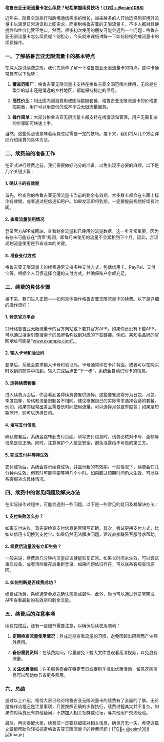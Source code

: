 **格鲁吉亚无限流量卡怎么续费？轻松掌握续费技巧！[[TG💪+ @esim1088](https://t.me/s/esim1088)]**

近年来，随着全球旅行和跨境通信需求的增长，越来越多的人开始选择购买境外流量卡以满足日常通讯和上网需求。而提到格鲁吉亚的无限流量卡，不少人都对其便捷性和性价比赞不绝口。然而，很多初次使用的朋友可能会遇到一个问题：格鲁吉亚无限流量卡怎么续费呢？别担心，今天就来详细讲解一下如何轻松完成流量卡的续费操作。

### 一、了解格鲁吉亚无限流量卡的基本特点

在深入探讨续费之前，我们先简单了解一下格鲁吉亚无限流量卡的特点。这种卡通常具有以下优势：

1. **覆盖范围广**：格鲁吉亚无限流量卡支持在格鲁吉亚全国范围内使用，无论是在繁华的城市还是偏远的乡村地区，都能保持稳定的信号。
   
2. **高性价比**：相比国内漫游费用或国际数据套餐，格鲁吉亚无限流量卡的价格更加实惠，用户可以用更低的成本享受无限流量服务。

3. **操作简单**：大部分格鲁吉亚无限流量卡都支持在线激活和管理，用户无需复杂的步骤即可快速上手。

当然，这些优点也意味着续费过程需要一定的技巧。接下来，我们将从几个方面详细介绍续费的具体方法。

### 二、续费前的准备工作

在正式进行续费之前，我们需要做好充分的准备，以免出现不必要的麻烦。以下是几个关键步骤：

#### 1. 确认卡的有效期
首先，检查你的格鲁吉亚无限流量卡当前的剩余有效期。大多数卡都会在卡面上标注有效期，或者通过短信通知用户。如果发现即将到期，一定要提前规划好续费时间。

#### 2. 查看流量使用情况
登录官方APP或网站，查看剩余流量和已使用的流量数据。这一步非常重要，因为有些卡可能存在“清零”规则，即每月未使用的流量不会累积到下个月。因此，合理规划流量使用是节省成本的关键。

#### 3. 准备支付方式
格鲁吉亚无限流量卡的续费通常支持多种支付方式，包括信用卡、PayPal、支付宝等。根据个人习惯选择合适的支付方式，并确保账户余额充足。

### 三、续费的具体步骤

接下来，我们进入正题——如何具体操作格鲁吉亚无限流量卡的续费。以下是详细的操作流程：

#### 1. 登录官方平台
打开格鲁吉亚无限流量卡的官方网站或下载其官方APP。如果你还没有下载APP，可以通过搜索引擎搜索卡的品牌名称找到对应的下载链接。例如，某知名品牌的官网地址可能是“www.example.com”。

#### 2. 输入卡号和验证码
登录后，系统会要求输入卡号和验证码。卡号通常印在卡片背面，或者可以在购买时收到的邮件中找到。输入完成后点击“下一步”，系统会自动识别卡的信息。

#### 3. 选择续费套餐
进入续费页面后，你会看到各种续费套餐供选择。这些套餐通常分为日包、月包、季度包等，价格和流量限制各不相同。建议根据自己的实际需求选择合适的套餐。例如，如果你经常出差且需要长时间使用流量，可以选择月包或季度包；如果是短期旅行，则可以选择日包。

#### 4. 填写支付信息
确认套餐后，系统会跳转到支付页面。填写支付信息时，请务必核对卡号、金额等信息是否正确。同时，注意保护个人信息安全，避免泄露给不可信的第三方。

#### 5. 完成支付并等待生效
支付成功后，系统会提示续费成功，并显示新的有效期。一般情况下，续费会在几分钟内生效，但有时可能需要等待几个小时。如果超过预期时间仍未生效，可以联系客服咨询具体情况。

### 四、续费中的常见问题及解决办法

在实际操作过程中，可能会遇到一些问题。以下是一些常见的疑问及其解决办法：

#### 1. 支付失败怎么办？
如果支付失败，首先要检查支付信息是否填写正确。其次，尝试更换支付方式，比如从信用卡切换到支付宝。如果仍然无法解决问题，建议直接联系客服寻求帮助。

#### 2. 续费后流量没有立即生效？
一般来说，续费后几分钟内流量应该就能恢复正常。如果长时间未生效，可以尝试重启设备，或者清除缓存后重新登录。如果问题依旧存在，可以联系客服查询原因。

#### 3. 如何判断是否续费成功？
续费成功后，系统通常会发送确认短信或邮件。此外，你也可以通过登录官网或APP查看最新的有效期和剩余流量。

### 五、续费后的注意事项

续费完成后，还有一些细节需要注意，以确保后续使用顺利：

1. **定期检查流量使用情况**：养成定期查看流量的习惯，避免因超出限额而产生额外费用。
   
2. **备份重要资料**：在续费期间，尽量避免下载大文件或观看高清视频，以免浪费流量。

3. **关注优惠活动**：许多服务商会在特定节日或促销季推出优惠活动，留意这些信息可以帮助你节省更多费用。

### 六、总结

通过以上介绍，相信大家已经对格鲁吉亚无限流量卡的续费有了全面的了解。无论是操作流程还是注意事项，只要按照正确的步骤执行，续费过程其实并不复杂。如果你对续费还有其他疑问，不妨加入相关社群或论坛，与其他用户交流经验。

最后，再次提醒大家，续费前一定要仔细核对相关信息，确保万无一失。希望这篇文章能帮助你轻松搞定格鲁吉亚无限流量卡的续费问题！[[TG💪+ @esim1088](https://t.me/s/esim1088) ![Image](https://i.postimg.cc/4NQfJmqS/Snipaste-2025-05-13-00-14-12.png)]